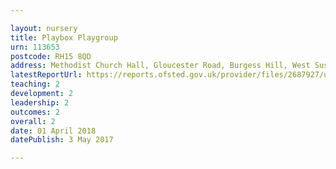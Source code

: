 ```yaml
---

layout: nursery
title: Playbox Playgroup
urn: 113653
postcode: RH15 8QD
address: Methodist Church Hall, Gloucester Road, Burgess Hill, West Sussex, RH15 8QD
latestReportUrl: https://reports.ofsted.gov.uk/provider/files/2687927/urn/113653.pdf
teaching: 2
development: 2
leadership: 2
outcomes: 2
overall: 2
date: 01 April 2018 
datePublish: 3 May 2017

---
```

